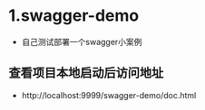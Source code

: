 # 1.swagger-demo
- 自己测试部署一个swagger小案例
## 查看项目本地启动后访问地址
- http://localhost:9999/swagger-demo/doc.html